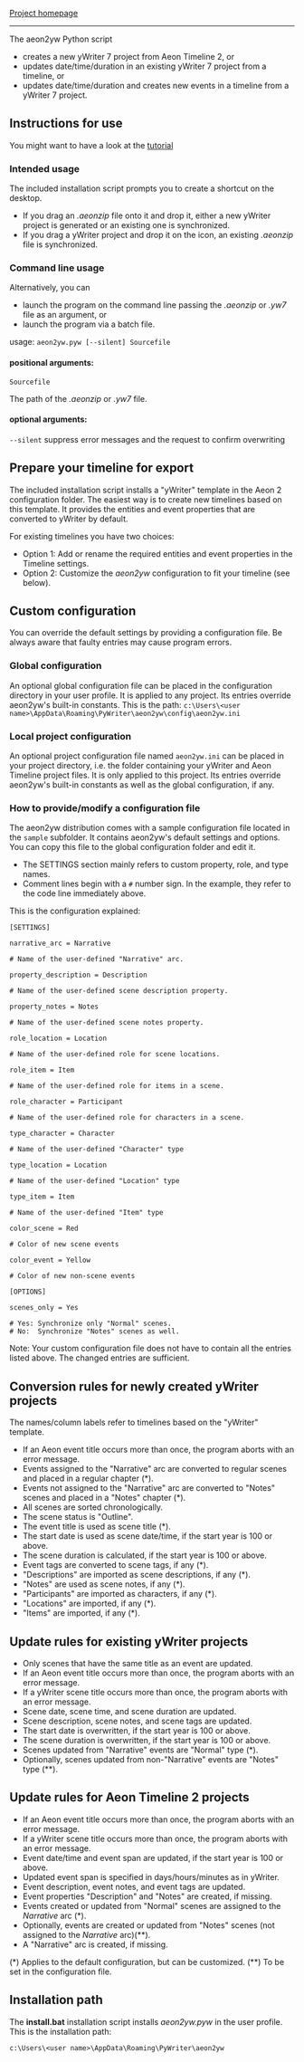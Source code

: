 [Project homepage](https://peter88213.github.io/aeon2yw)

------------------------------------------------------------------

The aeon2yw Python script 
- creates a new yWriter 7 project from Aeon Timeline 2, or 
- updates date/time/duration in an existing yWriter 7 project from a timeline, or
- updates date/time/duration and creates new events in a timeline from a yWriter 7 project.

## Instructions for use

You might want to have a look at the [tutorial](https://peter88213.github.io/aeon2yw/tutorial)

### Intended usage

The included installation script prompts you to create a shortcut on the desktop. 
- If you drag an *.aeonzip* file onto it and drop it, either a new yWriter project is generated or an existing one is synchronized. 
- If you drag a yWriter project and drop it on the icon, an existing *.aeonzip* file is synchronized. 

### Command line usage

Alternatively, you can

- launch the program on the command line passing the *.aeonzip* or *.yw7* file as an argument, or
- launch the program via a batch file.

usage: `aeon2yw.pyw [--silent] Sourcefile`

#### positional arguments:

`Sourcefile` 

The path of the *.aeonzip* or *.yw7* file.

#### optional arguments:

`--silent`  suppress error messages and the request to confirm overwriting

## Prepare your timeline for export

The included installation script installs a "yWriter" template in the Aeon 2 configuration folder. 
The easiest way is to create new timelines based on this template. It provides the entities and event properties that are converted to yWriter by default.

For existing timelines you have two choices:

- Option 1: Add or rename the required entities and event properties in the Timeline settings.
- Option 2: Customize the *aeon2yw* configuration to fit your timeline (see below).


## Custom configuration

You can override the default settings by providing a configuration file. Be always aware that faulty entries may cause program errors. 

### Global configuration

An optional global configuration file can be placed in the configuration directory in your user profile. It is applied to any project. Its entries override aeon2yw's built-in constants. This is the path:
`c:\Users\<user name>\AppData\Roaming\PyWriter\aeon2yw\config\aeon2yw.ini`
  
### Local project configuration

An optional project configuration file named `aeon2yw.ini` can be placed in your project directory, i.e. the folder containing your yWriter and Aeon Timeline project files. It is only applied to this project. Its entries override aeon2yw's built-in constants as well as the global configuration, if any.

### How to provide/modify a configuration file

The aeon2yw distribution comes with a sample configuration file located in the `sample` subfolder. It contains aeon2yw's default settings and options. You can copy this file to the global configuration folder and edit it.

- The SETTINGS section mainly refers to custom property, role, and type names. 
- Comment lines begin with a `#` number sign. In the example, they refer to the code line immediately above.

This is the configuration explained: 

```
[SETTINGS]

narrative_arc = Narrative

# Name of the user-defined "Narrative" arc.

property_description = Description

# Name of the user-defined scene description property.

property_notes = Notes

# Name of the user-defined scene notes property.

role_location = Location

# Name of the user-defined role for scene locations.

role_item = Item

# Name of the user-defined role for items in a scene.

role_character = Participant

# Name of the user-defined role for characters in a scene.

type_character = Character

# Name of the user-defined "Character" type

type_location = Location

# Name of the user-defined "Location" type

type_item = Item

# Name of the user-defined "Item" type

color_scene = Red

# Color of new scene events

color_event = Yellow

# Color of new non-scene events

[OPTIONS]

scenes_only = Yes

# Yes: Synchronize only "Normal" scenes.
# No:  Synchronize "Notes" scenes as well.

```

Note: Your custom configuration file does not have to contain all the entries listed above. 
The changed entries are sufficient. 

## Conversion rules for newly created yWriter projects

The names/column labels refer to timelines based on the "yWriter" template. 

- If an Aeon event title occurs more than once, the program aborts with an error message.
- Events assigned to the "Narrative" arc are converted to regular scenes and placed in a regular chapter (*).
- Events not assigned to the "Narrative" arc are converted to "Notes" scenes and placed in a "Notes" chapter (*).
- All scenes are sorted chronologically. 
- The scene status is "Outline". 
- The event title is used as scene title (*).
- The start date is used as scene date/time, if the start year is 100 or above.
- The scene duration is calculated, if the start year is 100 or above.
- Event tags are converted to scene tags, if any (*).
- "Descriptions" are imported as scene descriptions, if any (*).
- "Notes" are used as scene notes, if any (*).
- "Participants" are imported as characters, if any (*).
- "Locations" are imported, if any (*).
- "Items" are imported, if any (*).

## Update rules for existing yWriter projects

- Only scenes that have the same title as an event are updated.
- If an Aeon event title occurs more than once, the program aborts with an error message.
- If a yWriter scene title occurs more than once, the program aborts with an error message.
- Scene date, scene time, and scene duration are updated.
- Scene description, scene notes, and scene tags are updated.
- The start date is overwritten, if the start year is 100 or above.
- The scene duration is overwritten, if the start year is 100 or above.
- Scenes updated from "Narrative" events are "Normal" type (*).
- Optionally, scenes updated from non-"Narrative" events are "Notes" type (**).


## Update rules for Aeon Timeline 2 projects

- If an Aeon event title occurs more than once, the program aborts with an error message.
- If a yWriter scene title occurs more than once, the program aborts with an error message.
- Event date/time and event span are updated, if the start year is 100 or above.
- Updated event span is specified in days/hours/minutes as in yWriter.
- Event description, event notes, and event tags are updated.
- Event properties "Description" and "Notes" are created, if missing.
- Events created or updated from "Normal" scenes are assigned to the *Narrative* arc (*).
- Optionally, events are created or updated from "Notes" scenes (not assigned to the *Narrative* arc)(**).
- A "Narrative" arc is created, if missing.

(*) Applies to the default configuration, but can be customized.
(**) To be set in the configuration file.


## Installation path

The **install.bat** installation script installs *aeon2yw.pyw* in the user profile. This is the installation path: 

`c:\Users\<user name>\AppData\Roaming\PyWriter\aeon2yw`
    